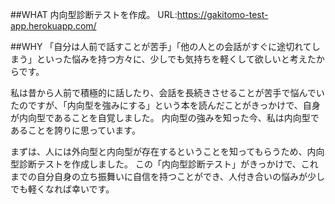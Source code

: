 ##WHAT
内向型診断テストを作成。
URL:https://gakitomo-test-app.herokuapp.com/

##WHY
「自分は人前で話すことが苦手」「他の人との会話がすぐに途切れてしまう」といった悩みを持つ方々に、少しでも気持ちを軽くして欲しいと考えたからです。

私は昔から人前で積極的に話したり、会話を長続きさせることが苦手で悩んでいたのですが、「内向型を強みにする」という本を読んだことがきっかけで、自身が内向型であることを自覚しました。
内向型の強みを知った今、私は内向型であることを誇りに思っています。

まずは、人には外向型と内向型が存在するということを知ってもらうため、内向型診断テストを作成しました。
この「内向型診断テスト」がきっかけで、これまでの自分自身の立ち振舞いに自信を持つことができ、人付き合いの悩みが少しでも軽くなれば幸いです。
